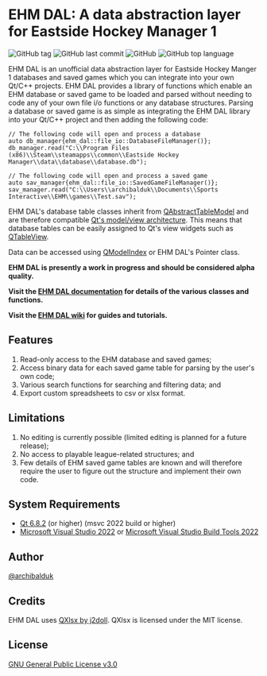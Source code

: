 # EHM DAL: A data abstraction layer for Eastside Hockey Manager 1
![GitHub tag](https://img.shields.io/github/v/tag/archibalduk/EHM_DAL) ![GitHub last commit](https://img.shields.io/github/last-commit/archibalduk/EHM_DAL?style=flat-square) ![GitHub](https://img.shields.io/github/license/archibalduk/EHM_DAL?style=flat-square) ![GitHub top language](https://img.shields.io/github/languages/top/archibalduk/EHM_DAL?style=flat-square)

EHM DAL is an unofficial data abstraction layer for Eastside Hockey Manger 1 databases and saved games which you can integrate into your own Qt/C++ projects. EHM DAL provides a library of functions which enable an EHM database or saved game to be loaded and parsed without needing to code any of your own file i/o functions or any database structures. Parsing a database or saved game is as simple as integrating the EHM DAL library into your Qt/C++ project and then adding the following code:

```
// The following code will open and process a database
auto db_manager{ehm_dal::file_io::DatabaseFileManager()};
db_manager.read("C:\\Program Files (x86)\\Steam\\steamapps\\common\\Eastside Hockey Manager\\data\\database\\database.db");

// The following code will open and process a saved game
auto sav_manager{ehm_dal::file_io::SavedGameFileManager()};
sav_manager.read("C:\\Users\\archibalduk\\Documents\\Sports Interactive\\EHM\\games\\Test.sav");
```

EHM DAL's database table classes inherit from [QAbstractTableModel](https://doc.qt.io/qt-6/qabstracttablemodel.html) and are therefore compatible [Qt's model/view architecture](https://doc.qt.io/qt-6/model-view-programming.html). This means that database tables can be easily assigned to Qt's view widgets such as [QTableView](https://doc.qt.io/qt-6/qtableview.html).

Data can be accessed using [QModelIndex](https://doc.qt.io/qt-6/qmodelindex.html) or EHM DAL's Pointer class.

**EHM DAL is presently a work in progress and should be considered alpha quality.**

**Visit the [EHM DAL documentation](https://archibalduk.github.io/EHM_DAL/annotated.html) for details of the various classes and functions.**

**Visit the [EHM DAL wiki](https://github.com/archibalduk/EHM_DAL/wiki) for guides and tutorials.**

## Features
1. Read-only access to the EHM database and saved games;
2. Access binary data for each saved game table for parsing by the user's own code;
3. Various search functions for searching and filtering data; and
4. Export custom spreadsheets to csv or xlsx format.

## Limitations
1. No editing is currently possible (limited editing is planned for a future release);
2. No access to playable league-related structures; and
3. Few details of EHM saved game tables are known and will therefore require the user to figure out the structure and implement their own code.

## System Requirements
* [Qt 6.8.2](https://www.qt.io/download-open-source) (or higher) (msvc 2022 build or higher)
* [Microsoft Visual Studio 2022](https://visualstudio.microsoft.com/vs/community/) or [Microsoft Visual Studio Build Tools 2022](https://visualstudio.microsoft.com/downloads/?q=build+tools#build-tools-for-visual-studio-2022)

## Author
[@archibalduk](https://www.github.com/archibalduk)

## Credits
EHM DAL uses [QXlsx by j2doll](https://github.com/QtExcel/QXlsx). QXlsx is licensed under the MIT license.

## License
[GNU General Public License v3.0](https://choosealicense.com/licenses/gpl-3.0/)

